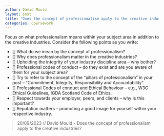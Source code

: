 ```yaml
---
author: David Mould
layout: post
title: "Does the concept of professionalism apply to the creative industries?"
categories: Coursework
---
```


Focus on what professionalism means within your subject area in addition to the creative industries. Consider the following points as you write:

- [] What do we mean by the concept of professionalism?
- [] Why does professionalism matter in the creative industries? 
- [] Upholding the integrity of your industry discipline area – why bother?
- [] Professional codes of conduct – do they exist and are you aware of them for your subject area? 
- [] Try to refer to the concept of the “pillars of professionalism” in your post – “Commitment, Integrity, Responsibility and Accountability”. 
- [] Professional Codes of conduct and Ethical Behaviour – e.g., W3C Ethical Guidelines, IGDA Scotland Code of Ethics. 
- [] Respect towards your employer, peers, and clients – why is this important?
- [] Reputation matters – promoting a good image for yourself within your respective industry. 

> 20/09/2023 // David Mould - Does the concept of professionalism apply to the creative industries?
